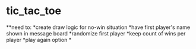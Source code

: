 tic_tac_toe
===========
**need to:
*create draw logic for no-win situation
*have first player's name shown in message board
*randomize first player
*keep count of wins per player
*play again option
*